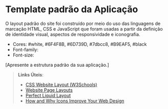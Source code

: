# Template padrão da Aplicação

O layout padrão do site foi construído por meio do uso das linguagens de marcação HTML, CSS e JavaScript que foram usadas a partir da definição de identidade visual, aspectos de responsividade e iconografia.

- Cores: #white, #6F4F8B, #6D739D, #7dbcc8, #B9EAF5, #black
- Font-family:
- Font-size: 

[Apresente a estrutura padrão da sua aplicação.]

> **Links Úteis**:
>
> - [CSS Website Layout (W3Schools)](https://www.w3schools.com/css/css_website_layout.asp)
> - [Website Page Layouts](http://www.cellbiol.com/bioinformatics_web_development/chapter-3-your-first-web-page-learning-html-and-css/website-page-layouts/)
> - [Perfect Liquid Layout](https://matthewjamestaylor.com/perfect-liquid-layouts)
> - [How and Why Icons Improve Your Web Design](https://usabilla.com/blog/how-and-why-icons-improve-you-web-design/)
